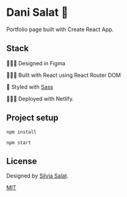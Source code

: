 # Dani Salat 🎸

Portfolio page built with Create React App.

## Stack

👩🏻‍🎨 Designed in Figma

👷🏻‍♀️ Built with React using React Router DOM

🎨 Styled with [Sass](https://sass-lang.com/)

👩🏻‍💻 Deployed with Netlify.


## Project setup
```
npm install
```
```
npm start
```

## License
Designed by [Silvia Salat](https://www.heyitssilvia.com/).

[MIT](https://opensource.org/licenses/MIT)

